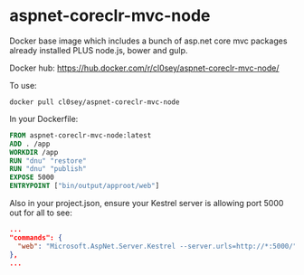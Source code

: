 # aspnet-coreclr-mvc-node
Docker base image which includes a bunch of asp.net core mvc packages already installed PLUS node.js, bower and gulp.

Docker hub: https://hub.docker.com/r/cl0sey/aspnet-coreclr-mvc-node/

To use:
```
docker pull cl0sey/aspnet-coreclr-mvc-node
```

In your Dockerfile:
```dockerfile
FROM aspnet-coreclr-mvc-node:latest
ADD . /app
WORKDIR /app
RUN "dnu" "restore"
RUN "dnu" "publish"
EXPOSE 5000
ENTRYPOINT ["bin/output/approot/web"]
```

Also in your project.json, ensure your Kestrel server is allowing port 5000 out for all to see:
```json
...
"commands": {
  "web": "Microsoft.AspNet.Server.Kestrel --server.urls=http://*:5000/"
},
...
```
